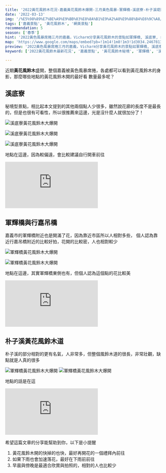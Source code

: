 ```yaml
---
title: '2022黃花風鈴木花況-嘉義黃花風鈴木爆開-三月黃色風暴-軍輝橋-溪底寮-朴子溪堤防-行嘉吊橋'
date: '2022-03-13'
img: '/%E5%98%89%E7%BE%A9%E9%BB%83%E8%8A%B1%E9%A2%A8%E9%88%B4%E6%9C%A8/_DSC9021-HDR_NkxQnrc3P.jpg?ik-sdk-version=javascript-1.4.3&updatedAt=1647315847468'
tags: ['嘉義景點', '黃花風鈴木', '網美景點']
recommendation: 5
season: ['春季']
hint: '2022黃色風暴席捲三月的嘉義，Vicharm分享黃花風鈴木的景點如軍輝橋, 溪底寮, 朴子溪堤防, 行嘉吊橋的座標與攻略' 
map: 'https://www.google.com/maps/embed?pb=!1m14!1m8!1m3!1d3034.2467813246535!2d120.39888106863543!3d23.506658660870666!3m2!1i1024!2i768!4f13.1!3m3!1m2!1s0x0%3A0x61dda43152ad0730!2zMjPCsDMwJzI1LjYiTiAxMjDCsDI0JzE3LjIiRQ!5e0!3m2!1szh-TW!2stw!4v1647316719326!5m2!1szh-TW!2stw'
preview: '2022黃色風暴席捲三月的嘉義，Vicharm分享黃花風鈴木的景點如軍輝橋, 溪底寮, 朴子溪堤防, 行嘉吊橋的座標與攻略'
keyword: ['2022黃花風鈴木最新花況', '嘉義景點', '黃花風鈴木秘境', '軍輝橋', '溪底寮', '朴子溪堤防', '行嘉吊橋']

---
```

近期**黃花風鈴木**盛開，整個嘉義被黃色風暴席捲，各處都可以看到黃花風鈴木的身影，那麼哪些地點的黃花風鈴木開的最好看 數量最多呢？


## 溪底寮

秘境型景點，相比起本文提到的其他兩個點人少很多，雖然說花廊的長度不是最長的，但是也很有可看性，所以很推薦來這邊，光是沒什麼人就很加分了！

![溪底寮黃花風鈴木大爆開](https://ik.imagekit.io/vicharm/%E5%98%89%E7%BE%A9%E9%BB%83%E8%8A%B1%E9%A2%A8%E9%88%B4%E6%9C%A8/_DSC9013-%E7%B7%A8%E8%BC%AF_M-4TEVd9u.jpg?ik-sdk-version=javascript-1.4.3&updatedAt=1647436292215&tr=w-1024)

![溪底寮黃花風鈴木大爆開](https://ik.imagekit.io/vicharm/%E5%98%89%E7%BE%A9%E9%BB%83%E8%8A%B1%E9%A2%A8%E9%88%B4%E6%9C%A8/_DSC8889-%E7%B7%A8%E8%BC%AF_7XDHkQBqi.jpg?ik-sdk-version=javascript-1.4.3&updatedAt=1647315847468&tr=w-1024)

![溪底寮黃花風鈴木大爆開](https://ik.imagekit.io/vicharm/%E5%98%89%E7%BE%A9%E9%BB%83%E8%8A%B1%E9%A2%A8%E9%88%B4%E6%9C%A8/_DSC9021-HDR_NkxQnrc3P.jpg?ik-sdk-version=javascript-1.4.3&updatedAt=1647436301224&tr=w-1024)

地點在這邊，因為較偏遠，會比較建議自行開車前往

<iframe src="https://www.google.com/maps/embed?pb=!1m14!1m8!1m3!1d4241.706936968853!2d120.40471356963553!3d23.50909193869263!3m2!1i1024!2i768!4f13.1!3m3!1m2!1s0x0%3A0x61dda43152ad0730!2zMjPCsDMwJzI1LjYiTiAxMjDCsDI0JzE3LjIiRQ!5e0!3m2!1szh-TW!2stw!4v1647436890061!5m2!1szh-TW!2stw" style="border:0;" allowfullscreen="" loading="lazy"></iframe>

## 軍輝橋與行嘉吊橋

嘉義市的軍輝橋附近也是開滿了花，因為靠近市區所以人相對多些，
個人認為靠近行嘉吊橋附近的比較好拍，花開的比較密，人也相對較少

![軍輝橋黃花風鈴木大爆開](https://ik.imagekit.io/vicharm/%E5%98%89%E7%BE%A9%E9%BB%83%E8%8A%B1%E9%A2%A8%E9%88%B4%E6%9C%A8/_DSC8730-%E7%B7%A8%E8%BC%AF_TfqNUkiMdy.jpg?ik-sdk-version=javascript-1.4.3&updatedAt=1647436305086&tr=w-1024)

![軍輝橋黃花風鈴木大爆開](https://ik.imagekit.io/vicharm/%E5%98%89%E7%BE%A9%E9%BB%83%E8%8A%B1%E9%A2%A8%E9%88%B4%E6%9C%A8/_DSC8769-%E7%B7%A8%E8%BC%AF_q8IAqyzum.jpg?ik-sdk-version=javascript-1.4.3&updatedAt=1647436302215&tr=w-1024)


地點在這邊，其實軍輝橋東側也有，但個人認為這個點的花比較美
<iframe src="https://www.google.com/maps/embed?pb=!1m18!1m12!1m3!1d915.0487451356179!2d120.4530475292189!3d23.45343032935405!2m3!1f0!2f0!3f0!3m2!1i1024!2i768!4f13.1!3m3!1m2!1s0x0%3A0xa87a215034ed808f!2zMjPCsDI3JzEyLjMiTiAxMjDCsDI3JzEyLjkiRQ!5e0!3m2!1szh-TW!2stw!4v1647437978316!5m2!1szh-TW!2stw" style="border:0;" allowfullscreen="" loading="lazy"></iframe>

## 朴子溪黃花風鈴木道
朴子溪的部分相對的更有名氣，人非常多，但整個風鈴木道的很長，非常壯觀，缺點就是人真的很多

![軍輝橋黃花風鈴木大爆開](https://ik.imagekit.io/vicharm/%E5%98%89%E7%BE%A9%E9%BB%83%E8%8A%B1%E9%A2%A8%E9%88%B4%E6%9C%A8/DJI_0257_ApXanVwqR.jpg?ik-sdk-version=javascript-1.4.3&updatedAt=1647437473800&tr=w-1024)
![軍輝橋黃花風鈴木大爆開](https://ik.imagekit.io/vicharm/%E5%98%89%E7%BE%A9%E9%BB%83%E8%8A%B1%E9%A2%A8%E9%88%B4%E6%9C%A8/_DSC8900_p77XC2AV8.jpg?ik-sdk-version=javascript-1.4.3&updatedAt=1647436299848&tr=w-1024)

地點的話是在這

<iframe src="https://www.google.com/maps/embed?pb=!1m18!1m12!1m3!1d9071.510458391578!2d120.31701809780704!3d23.506245413785837!2m3!1f0!2f0!3f0!3m2!1i1024!2i768!4f13.1!3m3!1m2!1s0x346e99c93428290d%3A0x79c4662d409eecb0!2z6buD6Iqx6aKo6Yi05pyoIOactOWtkOa6queVlA!5e0!3m2!1szh-TW!2stw!4v1647437635097!5m2!1szh-TW!2stw" style="border:0;" allowfullscreen="" loading="lazy"></iframe>


希望這篇文章的分享能幫助到你，以下是小提醒
1. 黃花風鈴木開的快掉的也快，最好再開花的一個禮拜內前往
2. 如果下雨也會加速落花，最好在下雨前前往
3. 早晨與傍晚是最適合欣賞與拍照的，相對的人也比較少
